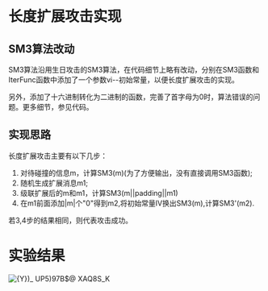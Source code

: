 # 长度扩展攻击实现
## SM3算法改动
SM3算法沿用生日攻击的SM3算法，在代码细节上略有改动，分别在SM3函数和IterFunc函数中添加了一个参数vi--初始常量，以便长度扩展攻击的实现。

另外，添加了十六进制转化为二进制的函数，完善了首字母为0时，算法错误的问题。更多细节，参见代码。

## 实现思路
长度扩展攻击主要有以下几步：
1. 对待碰撞的信息m，计算SM3(m)(为了方便输出，没有直接调用SM3函数);
2. 随机生成扩展消息m1;
3. 级联扩展后的m和m1，计算SM3(m||padding||m1)
4. 在m1前面添加|m|个"0"得到m2,将初始常量IV换出SM3(m),计算SM3'(m2).

若3,4步的结果相同，则代表攻击成功。

# 实验结果
![{Y})_ UP5)97B$@ XAQ8S_K](https://user-images.githubusercontent.com/71619888/181802440-3ce1328d-b9a0-4ce6-9f86-2cb437735541.png)

